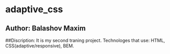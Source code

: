 # adaptive_css

## Author: Balashov Maxim

##Discription:
It is my second traning project. Technologes that use: HTML, CSS(adaptive/responsive), BEM. 
